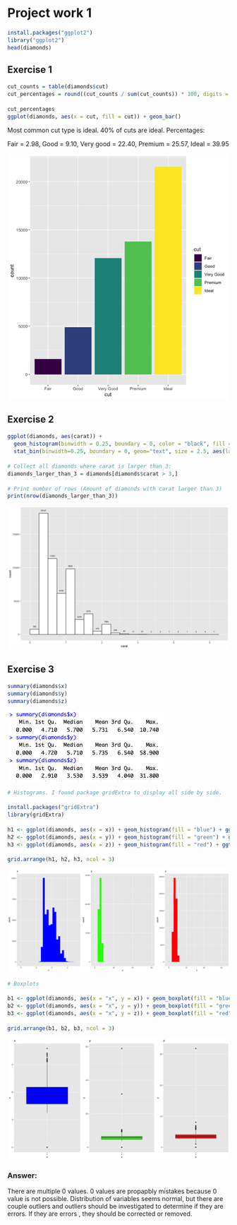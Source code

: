# Project work 1

``` R
install.packages("ggplot2")
library("ggplot2")
head(diamonds)
```

## Exercise 1

``` R
cut_counts = table(diamonds$cut)
cut_percentages = round((cut_counts / sum(cut_counts)) * 100, digits = 2)

cut_percentages
ggplot(diamonds, aes(x = cut, fill = cut)) + geom_bar()
```

Most common cut type is ideal. 40% of cuts are ideal. 
Percentages:

Fair = 2.98,
Good = 9.10,
Very good = 22.40,
Premium = 25.57,
Ideal = 39.95

![Alt text](Rplot.png)

## Exercise 2

``` R
ggplot(diamonds, aes(carat)) + 
  geom_histogram(binwidth = 0.25, boundary = 0, color = "black", fill = "white") +
  stat_bin(binwidth=0.25, boundary = 0, geom="text", size = 2.5, aes(label=..count..), vjust=-1.5)
  
# Collect all diamonds where carat is larger than 3: 
diamonds_larger_than_3 = diamonds[diamonds$carat > 3,]

# Print number of rows (Amount of diamonds with carat larger than 3)
print(nrow(diamonds_larger_than_3))
```
![Alt text](Rplot01.png)

## Exercise 3

``` R 
summary(diamonds$x)
summary(diamonds$y)
summary(diamonds$z)

```

![Alt text](<Screenshot 2023-11-09 at 13.36.02.png>)

``` R
# Histograms. I found package gridExtra to display all side by side. 

install.packages("gridExtra")
library(gridExtra)

h1 <- ggplot(diamonds, aes(x = x)) + geom_histogram(fill = "blue") + ggtitle("x")
h2 <- ggplot(diamonds, aes(x = y)) + geom_histogram(fill = "green") + ggtitle("y")
h3 <- ggplot(diamonds, aes(x = z)) + geom_histogram(fill = "red") + ggtitle("z")

grid.arrange(h1, h2, h3, ncol = 3)
```
![Alt text](Rplot03.png)

``` R
# Boxplots

b1 <- ggplot(diamonds, aes(x = "x", y = x)) + geom_boxplot(fill = "blue") + ggtitle("x")
b2 <- ggplot(diamonds, aes(x = "x", y = y)) + geom_boxplot(fill = "green") + ggtitle("y")
b3 <- ggplot(diamonds, aes(x = "x", y = z)) + geom_boxplot(fill = "red") + ggtitle("z")

grid.arrange(b1, b2, b3, ncol = 3)
```
![Alt text](Rplot04.png)

### Answer: 
There are multiple 0 values. 0 values are propapbly mistakes because 0 value is not possible. 
Distribution of variables seems normal, but there are couple outliers and outliers should be investigated to determine if they are errors. If they are errors , they should be corrected or removed. 
